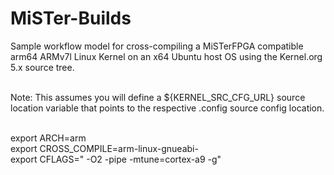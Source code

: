 # MiSTer-Builds

Sample workflow model for cross-compiling a MiSTerFPGA compatible arm64 ARMv7l Linux Kernel on an x64 Ubuntu host OS using the Kernel.org 5.x source tree. <br><br>

Note: This assumes you will define a ${KERNEL_SRC_CFG_URL} source location variable that points to the respective .config source config location. <br><br>

export ARCH=arm <br>
export CROSS_COMPILE=arm-linux-gnueabi- <br>
export CFLAGS=" -O2 -pipe -mtune=cortex-a9 -g" <br>
